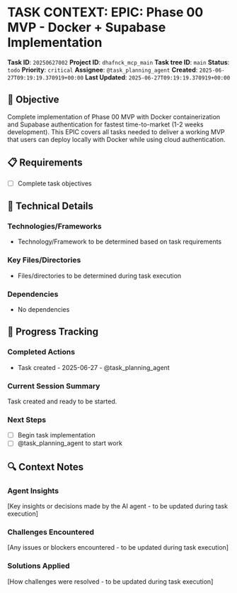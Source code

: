 # TASK CONTEXT: EPIC: Phase 00 MVP - Docker + Supabase Implementation

**Task ID**: `20250627002`
**Project ID**: `dhafnck_mcp_main`
**Task tree ID**: `main`
**Status**: `todo`
**Priority**: `critical`
**Assignee**: `@task_planning_agent`
**Created**: `2025-06-27T09:19:19.370919+00:00`
**Last Updated**: `2025-06-27T09:19:19.370919+00:00`

## 🎯 Objective
Complete implementation of Phase 00 MVP with Docker containerization and Supabase authentication for fastest time-to-market (1-2 weeks development). This EPIC covers all tasks needed to deliver a working MVP that users can deploy locally with Docker while using cloud authentication.

## 📋 Requirements
- [ ] Complete task objectives

## 🔧 Technical Details
### Technologies/Frameworks
- Technology/Framework to be determined based on task requirements

### Key Files/Directories
- Files/directories to be determined during task execution

### Dependencies
- No dependencies

## 🚀 Progress Tracking
### Completed Actions
- Task created - 2025-06-27 - @task_planning_agent

### Current Session Summary
Task created and ready to be started.

### Next Steps
- [ ] Begin task implementation
- [ ] @task_planning_agent to start work

## 🔍 Context Notes
### Agent Insights
[Key insights or decisions made by the AI agent - to be updated during task execution]

### Challenges Encountered
[Any issues or blockers encountered - to be updated during task execution]

### Solutions Applied
[How challenges were resolved - to be updated during task execution]
